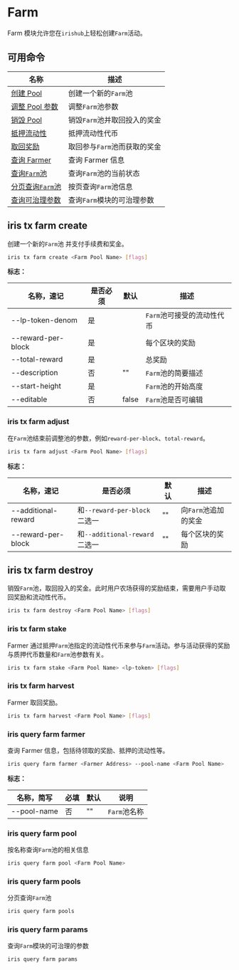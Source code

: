 # Farm

Farm 模块允许您在`irishub`上轻松创建`Farm`活动。

## 可用命令

| 名称                                       | 描述                         |
| ------------------------------------------ | ---------------------------- |
| [创建 Pool](#iris-tx-farm-create)          | 创建一个新的`Farm`池         |
| [调整 Pool 参数](#iris-tx-farm-adjust)     | 调整`Farm`池参数             |
| [销毁 Pool](#iris-tx-farm-destroy)         | 销毁`Farm`池并取回投入的奖金 |
| [抵押流动性](#iris-tx-farm-stake)          | 抵押流动性代币               |
| [取回奖励](#iris-tx-farm-harvest)          | 取回参与`Farm`池而获取的奖金 |
| [查询 Farmer](#iris-query-farm-farmer)     | 查询 Farmer 信息             |
| [查询`Farm`池](#iris-query-farm-pool)      | 查询`Farm`池的当前状态       |
| [分页查询`Farm`池](#iris-query-farm-pools) | 按页查询`Farm`池信息         |
| [查询可治理参数](#iris-query-farm-params)  | 查询`Farm`模块的可治理参数   |

## iris tx farm create

创建一个新的`Farm`池 并支付手续费和奖金。

```bash
iris tx farm create <Farm Pool Name> [flags]
```

**标志：**

| 名称，速记         | 是否必须 | 默认  | 描述                      |
| ------------------ | -------- | ----- | ------------------------- |
| --lp-token-denom   | 是       |       |`Farm`池可接受的流动性代币 |
| --reward-per-block | 是       |       | 每个区块的奖励            |
| --total-reward     | 是       |       | 总奖励                    |
| --description      | 否       | ""    |`Farm`池的简要描述         |
| --start-height     | 是       |       |`Farm`池的开始高度         |
| --editable         | 否       | false |`Farm`池是否可编辑         |

### iris tx farm adjust

在`Farm`池结束前调整池的参数，例如`reward-per-block`、`total-reward`。

```bash
iris tx farm adjust <Farm Pool Name> [flags]
```

**标志：**

| 名称，速记          | 是否必须                      | 默认 | 描述                 |
| ------------------- | ----------------------------- | ---- | -------------------- |
| --additional-reward | 和`--reward-per-block`二选一  | ""   | 向`Farm`池追加的奖金 |
| --reward-per-block  | 和`--additional-reward`二选一 | ""   | 每个区块的奖励       |

## iris tx farm destroy

销毁`Farm`池，取回投入的奖金。此时用户农场获得的奖励结束，需要用户手动取回奖励和流动性代币。

```bash
iris tx farm destroy <Farm Pool Name> [flags]
```

### iris tx farm stake

Farmer 通过抵押`Farm`池指定的流动性代币来参与`Farm`活动。参与活动获得的奖励与质押代币数量和`Farm`池参数有关。

```bash
iris tx farm stake <Farm Pool Name> <lp-token> [flags]
```

### iris tx farm harvest

Farmer 取回奖励。

```bash
iris tx farm harvest <Farm Pool Name> [flags]
```

### iris query farm farmer

查询 Farmer 信息，包括待领取的奖励、抵押的流动性等。

```bash
iris query farm farmer <Farmer Address> --pool-name <Farm Pool Name>
```

**标志：**

| 名称，简写  | 必填 | 默认 | 说明        |
| ----------- | ---- | ---- | ----------- |
| --pool-name | 否   | ""   |`Farm`池名称 |

### iris query farm pool

按名称查询`Farm`池的相关信息

```bash
iris query farm pool <Farm Pool Name>
```

### iris query farm pools

分页查询`Farm`池

```bash
iris query farm pools
```

### iris query farm params

查询`Farm`模块的可治理的参数

```bash
iris query farm params
```
